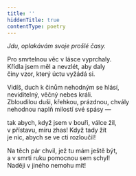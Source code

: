 ```yaml
---
title: ''
hiddenTitle: true
contentType: poetry
---
```


<section>

_Jdu, oplakávám svoje prošlé časy._

Pro smrtelnou věc v lásce vyprchaly.  
Křídla jsem měl a nevzlét, aby daly  
činy vzor, který úctu vyžádá si.

</section>

<section>

Vidíš, duch k činům nehodným se hlásí,  
neviditelný, věčný nebes králi.  
Zbloudilou duši, křehkou, prázdnou, chvály  
nehodnou naplň milostí své spásy —

</section>

<section>

tak abych, když jsem v bouři, válce žil,  
v přístavu, míru zhas! Když tady žít  
je nic, abych se ve cti rozloučil!

</section>

<section>

Na těch pár chvil, jež tu mám ještě být,  
a v smrti ruku pomocnou sem schyl!  
Naději v jiného nemohu mít!

</section>
